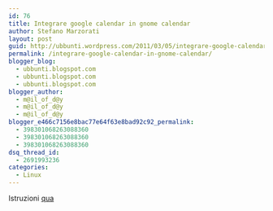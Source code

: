 ```yaml
---
id: 76
title: Integrare google calendar in gnome calendar
author: Stefano Marzorati
layout: post
guid: http://ubbunti.wordpress.com/2011/03/05/integrare-google-calendar-in-gnome-calendar
permalink: /integrare-google-calendar-in-gnome-calendar/
blogger_blog:
  - ubbunti.blogspot.com
  - ubbunti.blogspot.com
  - ubbunti.blogspot.com
blogger_author:
  - m@il_of_d@y
  - m@il_of_d@y
  - m@il_of_d@y
blogger_e466c7156e8bac77e64f63e8bad92c92_permalink:
  - 398301068263088360
  - 398301068263088360
  - 398301068263088360
dsq_thread_id:
  - 2691993236
categories:
  - Linux
---
```

Istruzioni <a href="http://www.webupd8.org/2009/07/integrate-google-calendar-into-your.html">qua</a>